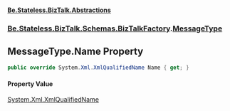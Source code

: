 #### [Be.Stateless.BizTalk.Abstractions](README.md 'README')
### [Be.Stateless.BizTalk.Schemas.BizTalkFactory](Be.Stateless.BizTalk.Schemas.BizTalkFactory.md 'Be.Stateless.BizTalk.Schemas.BizTalkFactory').[MessageType](MessageType.md 'Be.Stateless.BizTalk.Schemas.BizTalkFactory.MessageType')

## MessageType.Name Property

```csharp
public override System.Xml.XmlQualifiedName Name { get; }
```

#### Property Value
[System.Xml.XmlQualifiedName](https://docs.microsoft.com/en-us/dotnet/api/System.Xml.XmlQualifiedName 'System.Xml.XmlQualifiedName')